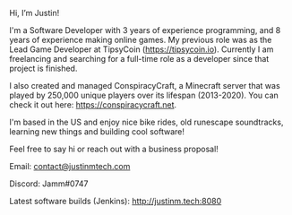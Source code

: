 Hi, I’m Justin! 

I'm a Software Developer with 3 years of experience programming, and 8 years of experience making online games.
My previous role was as the Lead Game Developer at TipsyCoin (https://tipsycoin.io).
Currently I am freelancing and searching for a full-time role as a developer since that project is finished.

I also created and managed ConspiracyCraft, a Minecraft server that was played by 250,000 unique players over its lifespan (2013-2020).
You can check it out here: https://conspiracycraft.net. 

I'm based in the US and enjoy nice bike rides, old runescape soundtracks, learning new things and building cool software! 

Feel free to say hi or reach out with a business proposal!

Email: contact@justinmtech.com

Discord: Jamm#0747

Latest software builds (Jenkins): http://justinm.tech:8080

<!---
justinmtech/justinmtech is a ✨ special ✨ repository because its `README.md` (this file) appears on your GitHub profile.
You can click the Preview link to take a look at your changes.
--->
